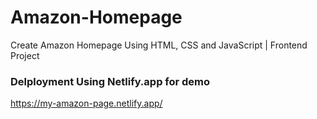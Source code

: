 # Amazon-Homepage
Create Amazon Homepage Using HTML, CSS and JavaScript | Frontend Project
### Delployment Using Netlify.app for demo

https://my-amazon-page.netlify.app/
